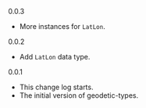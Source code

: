 0.0.3

* More instances for `LatLon`.

0.0.2

* Add `LatLon` data type.

0.0.1

* This change log starts.
* The initial version of geodetic-types.
